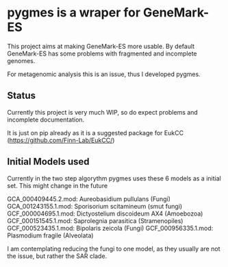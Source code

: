 # pygmes is a wraper for GeneMark-ES

This project aims at making GeneMark-ES more usable. By default 
GeneMark-ES has some problems with fragmented and incomplete genomes.

For metagenomic analysis this is an issue, thus I developed pygmes.

## Status
Currently this project is very much WIP, so do expect problems and
incomplete documentation.

It is just on pip already as it is a suggested package for EukCC (https://github.com/Finn-Lab/EukCC/)

## Initial Models used
Currently in the two step algorythm pygmes uses these 6 models 
as a initial set. This might change in the future

GCA_000409445.2.mod: Aureobasidium pullulans (Fungi)
GCA_001243155.1.mod: Sporisorium scitamineum (smut fungi)
GCF_000004695.1.mod: Dictyostelium discoideum AX4 (Amoebozoa)
GCF_000151545.1.mod: Saprolegnia parasitica (Stramenopiles)
GCF_000523435.1.mod: Bipolaris zeicola (Fungi)
GCF_000956335.1.mod: Plasmodium fragile (Alveolata)

I am contemplating reducing the fungi to one model, as they usually are not
the issue, but rather the SAR clade.

